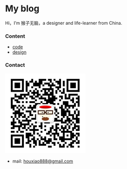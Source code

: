 # My blog 

Hi，I’m 猴子无脑，a designer and life-learner from China.

### Content
- [code]()
- [design]()

### Contact
![](/qrcode.png)

- mail: houxiao888@gmail.com
